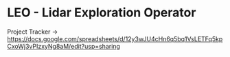 # LEO - Lidar Exploration Operator

Project Tracker -> https://docs.google.com/spreadsheets/d/12y3wJU4cHn6q5bq1VsLETFq5kpCxoWj3vPIzxyNg8aM/edit?usp=sharing



